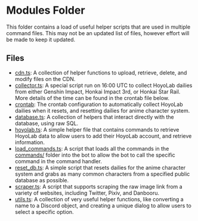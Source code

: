 # Modules Folder
This folder contains a load of useful helper scripts that are used in multiple command files. This may not be an updated list of files, however effort will be made to keep it updated.

## Files
- [cdn.ts](cdn.ts): A collection of helper functions to upload, retrieve, delete, and modify files on the CDN.
- [collector.ts](collector.ts): A special script run on 16:00 UTC to collect HoyoLab dailies from either Genshin Impact, Honkai Impact 3rd, or Honkai Star Rail. More details of the time can be found in the crontab file below.
- [crontab](crontab): The crontab configuration to automatically collect HoyoLab dailies when it resets, and resetting dailies for anime character system.
- [database.ts](database.ts): A collection of helpers that interact directly with the database, using raw SQL.
- [hoyolab.ts](hoyolab.ts): A simple helper file that contains commands to retrieve HoyoLab data to allow users to add their HoyoLab account, and retrieve information.
- [load_commands.ts](load_commands.ts): A script that loads all the commands in the [commands/](../commands) folder into the bot to allow the bot to call the specific command in the command handler.
- [reset_db.ts](mod_commands.ts): A simple script that resets dailies for the anime character system and grabs as many common characters from a specified public database as possible.
- [scraper.ts](scraper.ts): A script that supports scraping the raw image link from a variety of websites, including Twitter, Pixiv, and Danbooru.
- [utils.ts](utils.ts): A collection of very useful helper functions, like converting a name to a Discord object, and creating a unique dialog to allow users to select a specific option.
